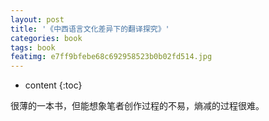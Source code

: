 ```yaml
---
layout: post
title: '《中西语言文化差异下的翻译探究》'
categories: book
tags: book
featimg: e7ff9bfebe68c692958523b0b02fd514.jpg
---
```


* content
{:toc}

很薄的一本书，但能想象笔者创作过程的不易，熵减的过程很难。